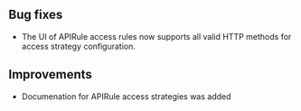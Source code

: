 
## Bug fixes

- The UI of APIRule access rules now supports all valid HTTP methods for access strategy configuration.

## Improvements

- Documenation for APIRule access strategies was added
 